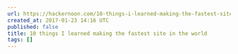 ```yaml
---
url: https://hackernoon.com/10-things-i-learned-making-the-fastest-site-in-the-world-18a0e1cdf4a7#.lb6upfu50
created_at: 2017-01-23 14:16 UTC
published: false
title: 10 things I learned making the fastest site in the world
tags: []
---
```



